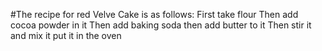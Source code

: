 #The recipe for red Velve Cake is as follows:
First take flour
Then add cocoa powder in it
Then add baking soda 
then add butter to it
Then stir it and mix it
put it in the oven
